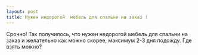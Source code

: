 ```yaml
---
layout: post 
title: Нужен недорогой  мебель для спальни на заказ ! 
--- 
```

Срочно! Так получилось, что нужен недорогой  мебель для спальни на заказ и желательно как можно скорее, максимум 2-3 дня подожду. Где взять можно?